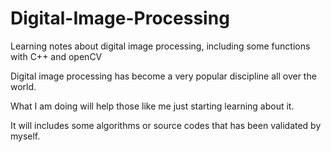 # Digital-Image-Processing
Learning notes about digital image processing, including some functions with C++ and openCV

Digital image processing has become a very popular discipline all over the world.

What I am doing will help those like me just starting learning about it.

It will includes some algorithms or source codes that has been validated by myself.
